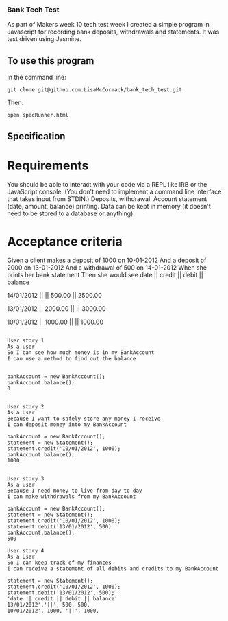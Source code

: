 ### Bank Tech Test

As part of Makers week 10 tech test week I created a simple program in Javascript for recording bank deposits, withdrawals and statements.  It was test driven using Jasmine.  

## To use this program

In the command line:

```
git clone git@github.com:LisaMcCormack/bank_tech_test.git
```
Then:
```
open specRunner.html
```


## Specification

# Requirements

You should be able to interact with your code via a REPL like IRB or the JavaScript console. (You don't need to implement a command line interface that takes input from STDIN.)
Deposits, withdrawal.
Account statement (date, amount, balance) printing.
Data can be kept in memory (it doesn't need to be stored to a database or anything).

# Acceptance criteria

Given a client makes a deposit of 1000 on 10-01-2012
And a deposit of 2000 on 13-01-2012
And a withdrawal of 500 on 14-01-2012
When she prints her bank statement
Then she would see
date || credit || debit || balance

14/01/2012 || || 500.00 || 2500.00

13/01/2012 || 2000.00 || || 3000.00

10/01/2012 || 1000.00 || || 1000.00



```

User story 1
As a user
So I can see how much money is in my BankAccount
I can use a method to find out the balance


bankAccount = new BankAccount();
bankAccount.balance();
0


User story 2
As a User
Because I want to safely store any money I receive
I can deposit money into my BankAccount

bankAccount = new BankAccount();
statement = new Statement();
statement.credit('10/01/2012', 1000);
bankAccount.balance();
1000


User story 3
As a user
Because I need money to live from day to day
I can make withdrawals from my BankAccount

bankAccount = new BankAccount();
statement = new Statement();
statement.credit('10/01/2012', 1000);
statement.debit('13/01/2012', 500)
bankAccount.balance();
500

User story 4
As a User
So I can keep track of my finances
I can receive a statement of all debits and credits to my BankAccount

statement = new Statement();
statement.credit('10/01/2012', 1000);
statement.debit('13/01/2012', 500);
'date || credit || debit || balance'
13/01/2012','||', 500, 500,
10/01/2012', 1000, '||', 1000,
```
